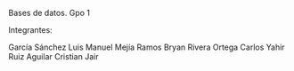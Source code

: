 Bases de datos. Gpo 1

Integrantes:

García Sánchez Luis Manuel
Mejía Ramos Bryan
Rivera Ortega Carlos Yahir
Ruiz Aguilar Cristian Jair
